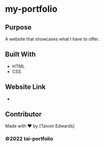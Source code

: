 # my-portfolio

## Purpose
A website that showcases what I have to offer. 

## Built With
* HTML
* CSS

## Website Link
*


## Contributor
Made with ❤️ by [Taivon Edwards]

### ©️2022 tai-portfolio
